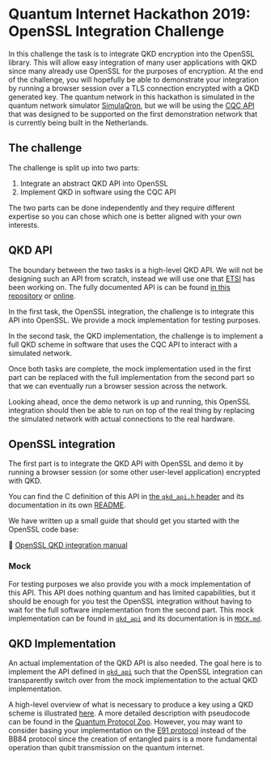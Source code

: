 # Quantum Internet Hackathon 2019: OpenSSL Integration Challenge

In this challenge the task is to integrate QKD encryption into the OpenSSL
library. This will allow easy integration of many user applications with QKD
since many already use OpenSSL for the purposes of encryption. At the end of
the challenge, you will hopefully be able to demonstrate your integration by
running a browser session over a TLS connection encrypted with a QKD generated
key. The quantum network in this hackathon is simulated in the quantum network
simulator [SimulaQron](https://github.com/SoftwareQuTech/SimulaQron), but we
will be using the [CQC
API](https://softwarequtech.github.io/SimulaQron/html/CQCInterface.html) that
was designed to be supported on the first demonstration network that is
currently being built in the Netherlands.

## The challenge

The challenge is split up into two parts:
1. Integrate an abstract QKD API into OpenSSL
2. Implement QKD in software using the CQC API

The two parts can be done independently and they require different expertise so
you can chose which one is better aligned with your own interests.

## QKD API

The boundary between the two tasks is a high-level QKD API. We will not be
designing such an API from scratch, instead we will use one that
[ETSI](https://www.etsi.org/) has been working on. The fully documented API is
can be found [in this repository](QKD_Application_Interface.pdf) or
[online](https://www.etsi.org/deliver/etsi_gs/QKD/001_099/004/01.01.01_60/gs_QKD004v010101p.pdf).

In the first task, the OpenSSL integration, the challenge is to integrate this
API into OpenSSL. We provide a mock implementation for testing purposes.

In the second task, the QKD implementation, the challenge is to implement a
full QKD scheme in software that uses the CQC API to interact with a simulated
network.

Once both tasks are complete, the mock implementation used in the first part
can be replaced with the full implementation from the second part so that we
can eventually run a browser session across the network.

Looking ahead, once the demo network is up and running, this OpenSSL
integration should then be able to run on top of the real thing by replacing
the simulated network with actual connections to the real hardware.

## OpenSSL integration

The first part is to integrate the QKD API with OpenSSL and demo it by running
a browser session (or some other user-level application) encrypted with QKD.

You can find the C definition of this API in [the `qkd_api.h`
header](qkd_api/qkd_api.h) and its documentation in its own
[README](qkd_api/README.md).

We have written up a small guide that should get you started with the OpenSSL
code base:

📖 [OpenSSL QKD integration manual](OpenSSL_QKD_integration.md)

### Mock

For testing purposes we also provide you with a mock implementation of this
API. This API does nothing quantum and has limited capabilities, but it should
be enough for you test the OpenSSL integration without having to wait for the
full software implementation from the second part. This mock implementation can
be found in [`qkd_api`](qkd_api) and its documentation is in
[`MOCK.md`](qkd_api/MOCK.md).

## QKD Implementation

An actual implementation of the QKD API is also needed. The goal here is to
implement the API defined in [`qkd_api`](qkd_api) such that the OpenSSL
integration can transparently switch over from the mock implementation to the
actual QKD implementation.

A high-level overview of what is necessary to produce a key using a QKD scheme
is illustrated [here](https://qkdsimulator.com/qkd_run_example.html). A more
detailed description with pseudocode can be found in the [Quantum Protocol
Zoo](https://wiki.veriqloud.fr/index.php?title=BB84_Quantum_Key_Distribution).
However, you may want to consider basing your implementation on the [E91
protocol](https://en.wikipedia.org/wiki/Quantum_key_distribution#E91_protocol:_Artur_Ekert_(1991))
instead of the BB84 protocol since the creation of entangled pairs is a more
fundamental operation than qubit transmission on the quantum internet.
